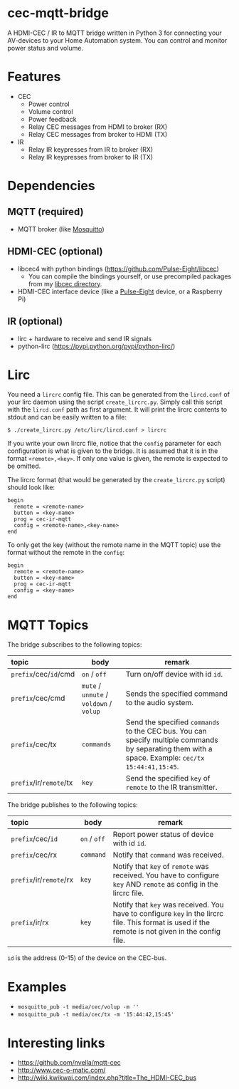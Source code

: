 cec-mqtt-bridge
===============

A HDMI-CEC / IR to MQTT bridge written in Python 3 for connecting your AV-devices to your Home Automation system. You can control and monitor power status and volume.

# Features
* CEC
  * Power control
  * Volume control
  * Power feedback
  * Relay CEC messages from HDMI to broker (RX)
  * Relay CEC messages from broker to HDMI (TX)
* IR
  * Relay IR keypresses from IR to broker (RX)
  * Relay IR keypresses from broker to IR (TX)

# Dependencies

## MQTT (required)
* MQTT broker (like [Mosquitto](https://mosquitto.org/))

## HDMI-CEC (optional)
* libcec4 with python bindings (https://github.com/Pulse-Eight/libcec)
  * You can compile the bindings yourself, or use precompiled packages from my [libcec directory](libcec/).
* HDMI-CEC interface device (like a [Pulse-Eight](https://www.pulse-eight.com/) device, or a Raspberry Pi)

## IR (optional)
* lirc + hardware to receive and send IR signals
* python-lirc (https://pypi.python.org/pypi/python-lirc/)

# Lirc

You need a `lircrc` config file. This can be generated from the `lircd.conf` of your lirc daemon using the script `create_lircrc.py`.
Simply call this script with the `lircd.conf` path as first argument.
It will print the lircrc contents to stdout and can be easily written to a file:
```
$ ./create_lircrc.py /etc/lirc/lircd.conf > lircrc
```

If you write your own lircrc file, notice that the `config` parameter for each configuration is what is given to the bridge.
It is assumed that it is in the format `<remote>,<key>`.
If only one value is given, the remote is expected to be omitted.

The lircrc format (that would be generated by the `create_lircrc.py` script) should look like:
```
begin
  remote = <remote-name>
  button = <key-name>
  prog = cec-ir-mqtt
  config = <remote-name>,<key-name>
end
```

To only get the key (without the remote name in the MQTT topic) use the format without the remote in the `config`:
```
begin
  remote = <remote-name>
  button = <key-name>
  prog = cec-ir-mqtt
  config = <key-name>
end
```


# MQTT Topics

The bridge subscribes to the following topics:

| topic                   | body                                    | remark                                           |
|:------------------------|-----------------------------------------|--------------------------------------------------|
| `prefix`/cec/`id`/cmd   | `on` / `off`                            | Turn on/off device with id `id`.                 |
| `prefix`/cec/cmd        | `mute` / `unmute` / `voldown` / `volup` | Sends the specified command to the audio system. |
| `prefix`/cec/tx         | `commands`                              | Send the specified `commands` to the CEC bus. You can specify multiple commands by separating them with a space. Example: `cec/tx 15:44:41,15:45`. |
| `prefix`/ir/`remote`/tx | `key`                                   | Send the specified `key` of `remote` to the IR transmitter. |

The bridge publishes to the following topics:

| topic                   | body                                    | remark                                           |
|:------------------------|-----------------------------------------|--------------------------------------------------|
| `prefix`/cec/`id`       | `on` / `off`                            | Report power status of device with id `id`.      |
| `prefix`/cec/rx         | `command`                               | Notify that `command` was received.              |
| `prefix`/ir/`remote`/rx | `key`                                   | Notify that `key` of `remote` was received. You have to configure `key` AND `remote` as config in the lircrc file.  |
| `prefix`/ir/rx          | `key`                                   | Notify that `key` was received. You have to configure `key` in the lircrc file. This format is used if the remote is not given in the config file.  |

`id` is the address (0-15) of the device on the CEC-bus.

# Examples
* `mosquitto_pub -t media/cec/volup -m ''`
* `mosquitto_pub -t media/cec/tx -m '15:44:42,15:45'`

# Interesting links
* https://github.com/nvella/mqtt-cec
* http://www.cec-o-matic.com/
* http://wiki.kwikwai.com/index.php?title=The_HDMI-CEC_bus
